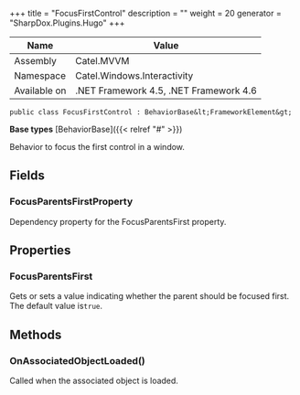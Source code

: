 

+++
title = "FocusFirstControl" 
description = ""
weight = 20
generator = "SharpDox.Plugins.Hugo"
+++

Name|Value
---|---
Assembly|Catel.MVVM
Namespace|Catel.Windows.Interactivity
Available on|.NET Framework 4.5, .NET Framework 4.6

```
public class FocusFirstControl : BehaviorBase&lt;FrameworkElement&gt;
```

**Base types**
[BehaviorBase]({{&lt; relref "#" &gt;}})

Behavior to focus the first control in a window.

## Fields

### FocusParentsFirstProperty

Dependency property for the FocusParentsFirst property.

## Properties

### FocusParentsFirst

Gets or sets a value indicating whether the parent should be focused first. The default value is`true`.

## Methods

### OnAssociatedObjectLoaded()

Called when the associated object is loaded.

